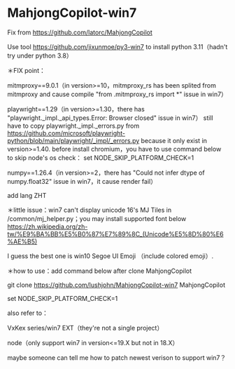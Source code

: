 # MahjongCopilot-win7

Fix from https://github.com/latorc/MahjongCopilot

Use tool https://github.com/jixunmoe/py3-win7 to install python 3.11（hadn't try under python 3.8）

＊FIX point：

mitmproxy==9.0.1（in version>=10，mitmproxy_rs has been splited from mitmproxy and cause compile "from .mitmproxy_rs import *" issue in win7）

playwright==1.29（in version>=1.30，there has "playwright._impl._api_types.Error: Browser closed" issue in win7）
still have to copy playwright._impl._errors.py from https://github.com/microsoft/playwright-python/blob/main/playwright/_impl/_errors.py because it only exist in version>=1.40.
before install chromium，you have to use command below to skip node's os check：
set NODE_SKIP_PLATFORM_CHECK=1

numpy==1.26.4（in version>=2，there has "Could not infer dtype of numpy.float32" issue in win7，it cause render fail）

add lang ZHT

＊little issue：win7 can't display unicode 16's MJ Tiles in /common/mj_helper.py；you may install supported font below https://zh.wikipedia.org/zh-tw/%E9%BA%BB%E5%B0%87%E7%89%8C_(Unicode%E5%8D%80%E6%AE%B5)

I guess the best one is win10 Segoe UI Emoji （include colored emoji）.


＊how to use：add command below after clone MahjongCopilot

git clone https://github.com/lushjohn/MahjongCopilot-win7 MahjongCopilot

set NODE_SKIP_PLATFORM_CHECK=1


also refer to：

VxKex series/win7 EXT（they're not a single project）

node（only support win7 in version<=19.X but not in 18.X）


maybe someone can tell me how to patch newest verison to support win7？
